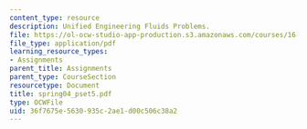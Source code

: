 ```yaml
---
content_type: resource
description: Unified Engineering Fluids Problems.
file: https://ol-ocw-studio-app-production.s3.amazonaws.com/courses/16-01-unified-engineering-i-ii-iii-iv-fall-2005-spring-2006/36f7675e5630935c2ae1d00c506c38a2_spring04_pset5.pdf
file_type: application/pdf
learning_resource_types:
- Assignments
parent_title: Assignments
parent_type: CourseSection
resourcetype: Document
title: spring04_pset5.pdf
type: OCWFile
uid: 36f7675e-5630-935c-2ae1-d00c506c38a2
---
```

